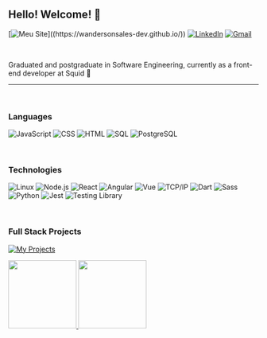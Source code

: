 ## **Hello! Welcome!** 🚀️

[![Meu Site](https://img.shields.io/badge/-🧬%20My%20Website-000?)]((https://wandersonsales-dev.github.io/))
[![LinkedIn](https://img.shields.io/badge/LinkedIn-35495E?&logo=Linkedin&color=0e76a8)](https://www.linkedin.com/in/wandersonsales/)
[![Gmail](https://img.shields.io/badge/Gmail-35495E?&logo=Gmail&color=FFF)](mailto:wandersonsales.dev@gmail.com)

<br/>

Graduated and postgraduate in Software Engineering, currently as a front-end developer at Squid 🚀

---

<br/>

### **Languages**

![JavaScript](https://img.shields.io/badge/JavaScript-35495E?&logo=Javascript&color=black)
![CSS](https://img.shields.io/badge/CSS-35495E?&logo=CSS3&color=black)
![HTML](https://img.shields.io/badge/HTML-35495E?&logo=HTML5&color=black)
![SQL](https://img.shields.io/badge/SQL-35495E?&logo=MySQL&color=black)
![PostgreSQL](https://img.shields.io/badge/PostgreSQL-35495E?&logo=PostgreSQL&color=black)

<br/>

### **Technologies**

![Linux](https://img.shields.io/badge/-Linux-000?&logo=Linux&logoColor=FCC624)
![Node.js](https://img.shields.io/badge/-Node.js-000?&logo=node.js)
![React](https://img.shields.io/badge/-React-000?&logo=React)
![Angular](https://img.shields.io/badge/Angular-35495E?logo=angular&color=black&logoColor=red)
![Vue](https://img.shields.io/badge/Vue.js-35495E?&logo=Vue.js&color=black)
![TCP/IP](https://img.shields.io/badge/-TCP%2FIP-000?&logo=Cisco)
![Dart](https://img.shields.io/badge/Dart-35495E?&logo=Dart&color=black)
![Sass](https://img.shields.io/badge/Sass-35495E?&logo=Sass&color=black)
![Python](https://img.shields.io/badge/Python-35495E?&logo=Python&color=black)
![Jest](https://img.shields.io/badge/Jest-35495E?&logo=Jest&color=black)
![Testing Library](https://img.shields.io/badge/testing%20library-35495E?&logo=testing-library&color=black)

<br/>

### **Full Stack Projects**

[![My Projects](https://img.shields.io/badge/My_Projects-35495E?&logo=GitHub&color=black)](https://github.com/wandersonsales-dev?tab=repositories)


<a href="https://https://github.com/wandersonsales-dev/"><img height="137px" src="https://github-readme-stats.vercel.app/api?username=wandersonsales-dev&hide_title=false&hide_border=false&show_icons=true&include_all_commits=true&count_private=true&line_height=21&text_color=FFF&icon_color=00ecff&theme=chartreuse-dark" /> <!-- wi*quL3fcV --> <img height="137px" src="https://github-readme-stats.vercel.app/api/top-langs/?username=wandersonsales-dev&hide=html&hide_title=false&hide_border=false&layout=compact&langs_count=7&exclude_repo=comp426,Redventures-Movie-Quotes&text_color=FFF&icon_color=fff&theme=chartreuse-dark" /></a>
